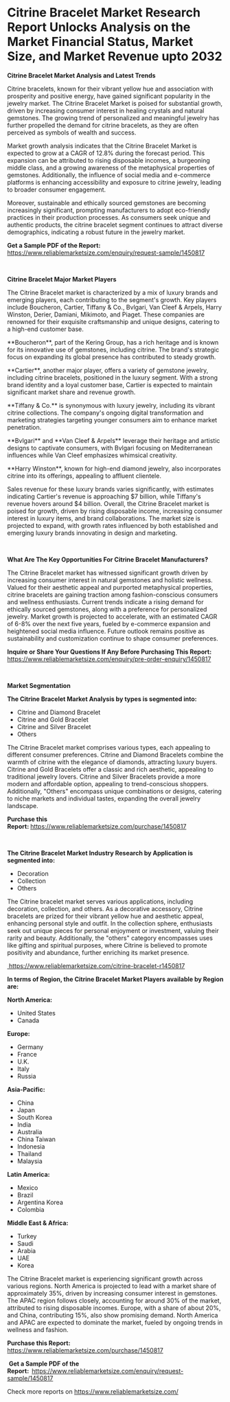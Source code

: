 <p><h1>Citrine Bracelet Market Research Report Unlocks Analysis on the Market Financial Status, Market Size, and Market Revenue upto 2032</h1></p><p><strong>Citrine Bracelet Market Analysis and Latest Trends</strong></p>
<p><p>Citrine bracelets, known for their vibrant yellow hue and association with prosperity and positive energy, have gained significant popularity in the jewelry market. The Citrine Bracelet Market is poised for substantial growth, driven by increasing consumer interest in healing crystals and natural gemstones. The growing trend of personalized and meaningful jewelry has further propelled the demand for citrine bracelets, as they are often perceived as symbols of wealth and success.</p><p>Market growth analysis indicates that the Citrine Bracelet Market is expected to grow at a CAGR of 12.8% during the forecast period. This expansion can be attributed to rising disposable incomes, a burgeoning middle class, and a growing awareness of the metaphysical properties of gemstones. Additionally, the influence of social media and e-commerce platforms is enhancing accessibility and exposure to citrine jewelry, leading to broader consumer engagement.</p><p>Moreover, sustainable and ethically sourced gemstones are becoming increasingly significant, prompting manufacturers to adopt eco-friendly practices in their production processes. As consumers seek unique and authentic products, the citrine bracelet segment continues to attract diverse demographics, indicating a robust future in the jewelry market.</p></p>
<p><strong>Get a Sample PDF of the Report:&nbsp;</strong> <a href="https://www.reliablemarketsize.com/enquiry/request-sample/1450817?utm_campaign=1143&utm_medium=2&utm_source=Github&utm_content=ia&utm_term=08022025&utm_id=citrine-bracelet">https://www.reliablemarketsize.com/enquiry/request-sample/1450817</a></p>
<p>&nbsp;</p>
<p><strong>Citrine Bracelet Major Market Players</strong></p>
<p><p>The Citrine Bracelet market is characterized by a mix of luxury brands and emerging players, each contributing to the segment's growth. Key players include Boucheron, Cartier, Tiffany & Co., Bvlgari, Van Cleef & Arpels, Harry Winston, Derier, Damiani, Mikimoto, and Piaget. These companies are renowned for their exquisite craftsmanship and unique designs, catering to a high-end customer base.</p><p>**Boucheron**, part of the Kering Group, has a rich heritage and is known for its innovative use of gemstones, including citrine. The brand's strategic focus on expanding its global presence has contributed to steady growth. </p><p>**Cartier**, another major player, offers a variety of gemstone jewelry, including citrine bracelets, positioned in the luxury segment. With a strong brand identity and a loyal customer base, Cartier is expected to maintain significant market share and revenue growth.</p><p>**Tiffany & Co.** is synonymous with luxury jewelry, including its vibrant citrine collections. The company's ongoing digital transformation and marketing strategies targeting younger consumers aim to enhance market penetration.</p><p>**Bvlgari** and **Van Cleef & Arpels** leverage their heritage and artistic designs to captivate consumers, with Bvlgari focusing on Mediterranean influences while Van Cleef emphasizes whimsical creativity.</p><p>**Harry Winston**, known for high-end diamond jewelry, also incorporates citrine into its offerings, appealing to affluent clientele.</p><p>Sales revenue for these luxury brands varies significantly, with estimates indicating Cartier's revenue is approaching $7 billion, while Tiffany's revenue hovers around $4 billion. Overall, the Citrine Bracelet market is poised for growth, driven by rising disposable income, increasing consumer interest in luxury items, and brand collaborations. The market size is projected to expand, with growth rates influenced by both established and emerging luxury brands innovating in design and marketing.</p></p>
<p>&nbsp;</p>
<p><strong>What Are The Key Opportunities For Citrine Bracelet Manufacturers?</strong></p>
<p><p>The Citrine Bracelet market has witnessed significant growth driven by increasing consumer interest in natural gemstones and holistic wellness. Valued for their aesthetic appeal and purported metaphysical properties, citrine bracelets are gaining traction among fashion-conscious consumers and wellness enthusiasts. Current trends indicate a rising demand for ethically sourced gemstones, along with a preference for personalized jewelry. Market growth is projected to accelerate, with an estimated CAGR of 6-8% over the next five years, fueled by e-commerce expansion and heightened social media influence. Future outlook remains positive as sustainability and customization continue to shape consumer preferences.</p></p>
<p><strong>Inquire or Share Your Questions If Any Before Purchasing This Report:</strong> <a href="https://www.reliablemarketsize.com/enquiry/pre-order-enquiry/1450817?utm_campaign=1143&utm_medium=2&utm_source=Github&utm_content=ia&utm_term=08022025&utm_id=citrine-bracelet">https://www.reliablemarketsize.com/enquiry/pre-order-enquiry/1450817</a></p>
<p>&nbsp;</p>
<p><strong>Market Segmentation</strong></p>
<p><strong>The Citrine Bracelet Market Analysis by types is segmented into:</strong></p>
<p><ul><li>Citrine and Diamond Bracelet</li><li>Citrine and Gold Bracelet</li><li>Citrine and Silver Bracelet</li><li>Others</li></ul></p>
<p><p>The Citrine Bracelet market comprises various types, each appealing to different consumer preferences. Citrine and Diamond Bracelets combine the warmth of citrine with the elegance of diamonds, attracting luxury buyers. Citrine and Gold Bracelets offer a classic and rich aesthetic, appealing to traditional jewelry lovers. Citrine and Silver Bracelets provide a more modern and affordable option, appealing to trend-conscious shoppers. Additionally, "Others" encompass unique combinations or designs, catering to niche markets and individual tastes, expanding the overall jewelry landscape.</p></p>
<p><strong>Purchase this Report:&nbsp;</strong><a href="https://www.reliablemarketsize.com/purchase/1450817?utm_campaign=1143&utm_medium=2&utm_source=Github&utm_content=ia&utm_term=08022025&utm_id=citrine-bracelet">https://www.reliablemarketsize.com/purchase/1450817</a></p>
<p>&nbsp;</p>
<p><strong>The Citrine Bracelet Market Industry Research by Application is segmented into:</strong></p>
<p><ul><li>Decoration</li><li>Collection</li><li>Others</li></ul></p>
<p><p>The Citrine bracelet market serves various applications, including decoration, collection, and others. As a decorative accessory, Citrine bracelets are prized for their vibrant yellow hue and aesthetic appeal, enhancing personal style and outfit. In the collection sphere, enthusiasts seek out unique pieces for personal enjoyment or investment, valuing their rarity and beauty. Additionally, the "others" category encompasses uses like gifting and spiritual purposes, where Citrine is believed to promote positivity and abundance, further enriching its market presence.</p></p>
<p><a href="https://www.reliablemarketsize.com/citrine-bracelet-r1450817?utm_campaign=1143&utm_medium=2&utm_source=Github&utm_content=ia&utm_term=08022025&utm_id=citrine-bracelet">&nbsp;https://www.reliablemarketsize.com/citrine-bracelet-r1450817</a></p>
<p><strong>In terms of Region, the Citrine Bracelet Market Players available by Region are:</strong></p>
<p>
    <p> <strong> North America: </strong>
        <ul>
            <li>United States</li>
            <li>Canada</li>
        </ul>
        </p> 
    <p> <strong> Europe: </strong>
        <ul>
            <li>Germany</li>
            <li>France</li>
            <li>U.K.</li>
            <li>Italy</li>
            <li>Russia</li>
        </ul>
        </p> 
    <p> <strong> Asia-Pacific: </strong>
        <ul>
            <li>China</li>
            <li>Japan</li>
            <li>South Korea</li>
            <li>India</li>
            <li>Australia</li>
            <li>China Taiwan</li>
            <li>Indonesia</li>
            <li>Thailand</li>
            <li>Malaysia</li>
        </ul>
        </p> 
    <p> <strong> Latin America: </strong>
        <ul>
            <li>Mexico</li>
            <li>Brazil</li>
            <li>Argentina Korea</li>
            <li>Colombia</li>
        </ul>
        </p> 
    <p> <strong> Middle East & Africa: </strong>
        <ul>
            <li>Turkey</li>
            <li>Saudi</li>
            <li>Arabia</li>
            <li>UAE</li>
            <li>Korea</li>
        </ul>
    </p>
    </p>
<p><p>The Citrine Bracelet market is experiencing significant growth across various regions. North America is projected to lead with a market share of approximately 35%, driven by increasing consumer interest in gemstones. The APAC region follows closely, accounting for around 30% of the market, attributed to rising disposable incomes. Europe, with a share of about 20%, and China, contributing 15%, also show promising demand. North America and APAC are expected to dominate the market, fueled by ongoing trends in wellness and fashion.</p></p>
<p><strong>Purchase this Report: </strong><a href="https://www.reliablemarketsize.com/purchase/1450817?utm_campaign=1143&utm_medium=2&utm_source=Github&utm_content=ia&utm_term=08022025&utm_id=citrine-bracelet">https://www.reliablemarketsize.com/purchase/1450817</a></p>
<p>&nbsp;<strong>Get a Sample PDF of the Report:&nbsp;&nbsp;</strong><a href="https://www.reliablemarketsize.com/enquiry/request-sample/1450817?utm_campaign=1143&utm_medium=2&utm_source=Github&utm_content=ia&utm_term=08022025&utm_id=citrine-bracelet">https://www.reliablemarketsize.com/enquiry/request-sample/1450817</a></p>
<p><strong></strong></p>
<p>Check more reports on <a href="https://www.reliablemarketsize.com/?utm_campaign=1143&utm_medium=2&utm_source=Github&utm_content=ia&utm_term=08022025&utm_id=citrine-bracelet">https://www.reliablemarketsize.com/</a></p>